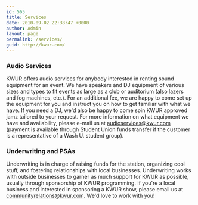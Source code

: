 ```yaml
---
id: 565
title: Services
date: 2010-09-02 22:38:47 +0000
author: Admin
layout: page
permalink: /services/
guid: http://kwur.com/
---
```


<h3>Audio Services</h3>
<p>
	KWUR offers audio services for anybody interested in renting sound equipment for an event. We have speakers and DJ equipment of various sizes and types to fit events as large as a club or auditorium (also lazers and fog machines, etc.). For an additional fee, we are happy to come set up the equipment for you and instruct you on how to get familiar with what we have. If you need a DJ, we'd also be happy to come spin KWUR approved jamz tailored to your request. For more information on what equipment we have and availability, please e-mail us at <a href="mailto:audioservices@kwur.com">audioservices@kwur.com</a> (payment is available through Student Union funds transfer if the customer is a representative of a Wash U. student group).
</p>

<h3>Underwriting and PSAs</h3>
<p>
	Underwriting is in charge of raising funds for the station, organizing cool stuff, and fostering relationships with local businesses. Underwriting works with outside businesses to garner as much support for KWUR as possible, usually through sponsorship of KWUR programming. If you're a local business and interested in sponsoring a KWUR show, please email us at <a href="mailto:communityrelations@kwur.com">communityrelations@kwur.com</a>. We'd love to work with you!
</p>
